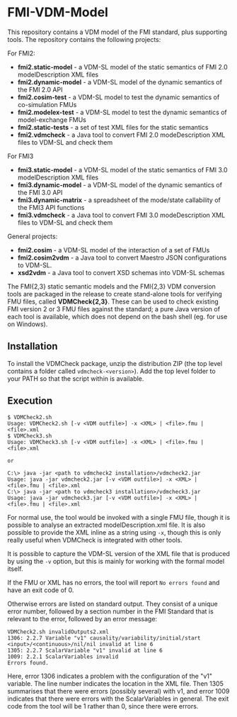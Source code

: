 # FMI-VDM-Model

This repository contains a VDM model of the FMI standard, plus supporting tools. The repository contains the following projects:

For FMI2:

* **fmi2.static-model** - a VDM-SL model of the static semantics of FMI 2.0 modelDescription XML files
* **fmi2.dynamic-model** - a VDM-SL model of the dynamic semantics of the FMI 2.0 API
* **fmi2.cosim-test** - a VDM-SL model to test the dynamic semantics of co-simulation FMUs
* **fmi2.modelex-test** - a VDM-SL model to test the dynamic semantics of model-exchange FMUs
* **fmi2.static-tests** - a set of test XML files for the static semantics
* **fmi2.vdmcheck** - a Java tool to convert FMI 2.0 modeDescription XML files to VDM-SL and check them

For FMI3

* **fmi3.static-model** - a VDM-SL model of the static semantics of FMI 3.0 modelDescription XML files
* **fmi3.dynamic-model** - a VDM-SL model of the dynamic semantics of the FMI 3.0 API
* **fmi3.dynamic-matrix** - a spreadsheet of the mode/state callability of the FMI3 API functions
* **fmi3.vdmcheck** - a Java tool to convert FMI 3.0 modeDescription XML files to VDM-SL and check them

General projects:

* **fmi2.cosim** - a VDM-SL model of the interaction of a set of FMUs
* **fmi2.cosim2vdm** - a Java tool to convert Maestro JSON configurations to VDM-SL.
* **xsd2vdm** - a Java tool to convert XSD schemas into VDM-SL schemas

The FMI\{2,3\} static semantic models and the FMI\{2,3\} VDM conversion tools are packaged in the release to create stand-alone tools for verifying FMU files, called **VDMCheck\{2,3\}**. These can be used to check existing FMI version 2 or 3 FMU files against the standard; a pure Java version of each tool is available, which does not depend on the bash shell (eg. for use on Windows).

## Installation

To install the VDMCheck package, unzip the distribution ZIP (the top level contains a folder called `vdmcheck-<version>`). Add the top level folder to your PATH so that the script within is available.

## Execution
```
$ VDMCheck2.sh
Usage: VDMCheck2.sh [-v <VDM outfile>] -x <XML> | <file>.fmu | <file>.xml
$ VDMCheck3.sh 
Usage: VDMCheck3.sh [-v <VDM outfile>] -x <XML> | <file>.fmu | <file>.xml

or

C:\> java -jar <path to vdmcheck2 installation>/vdmcheck2.jar 
Usage: java -jar vdmcheck2.jar [-v <VDM outfile>] -x <XML> | <file>.fmu | <file>.xml
C:\> java -jar <path to vdmcheck3 installation>/vdmcheck3.jar 
Usage: java -jar vdmcheck3.jar [-v <VDM outfile>] -x <XML> | <file>.fmu | <file>.xml
```
For normal use, the tool would be invoked with a single FMU file, though it is possible to analyse an extracted modelDescription.xml file. It is also possible to provide the XML inline as a string using `-x`, though this is only really useful when VDMCheck is integrated with other tools.

It is possible to capture the VDM-SL version of the XML file that is produced by using the `-v` option, but this is mainly for working with the formal model itself.

If the FMU or XML has no errors, the tool will report `No errors found` and have an exit code of 0.

Otherwise errors are listed on standard output. They consist of a unique error number, followed by a section number in the FMI Standard that is relevant to the error, followed by an error message:

```
VDMCheck2.sh invalidOutputs2.xml 
1306: 2.2.7 Variable "v1" causality/variability/initial/start <input>/<continuous>/nil/nil invalid at line 6
1305: 2.2.7 ScalarVariable "v1" invalid at line 6
1009: 2.2.1 ScalarVariables invalid
Errors found.
```
Here, error 1306 indicates a problem with the configuration of the "v1" variable. The line number indicates the location in the XML file. Then 1305 summarises that there were errors (possibly several) with v1, and error 1009 indicates that there were errors with the ScalarVariables in general. The exit code from the tool will be 1 rather than 0, since there were errors.


